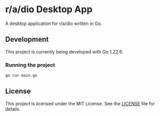 # r/a/dio Desktop App

A desktop application for r/a/dio written in Go.

## Development

This project is currently being developed with Go 1.22.6.

### Running the project

```bash
go run main.go
```

## License

This project is licensed under the MIT License. See the [LICENSE](LICENSE) file for details.